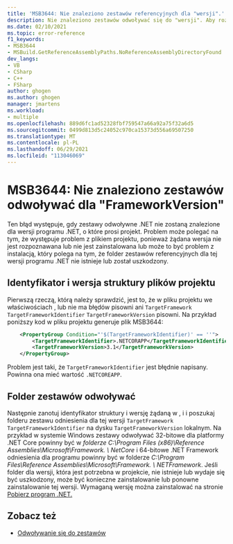 ```yaml
---
title: 'MSB3644: Nie znaleziono zestawów referencyjnych dla "wersji".'
description: Nie znaleziono zestawów odwoływać się do "wersji". Aby rozwiązać ten problem, zainstaluj pakiet Developer Pack (SDK/Targeting Pack) dla tej wersji platformy lub przekieruj aplikację. Pakiety dewelopera .NET Framework pobrać na stronie https://aka.ms/msbuild/developerpacks
ms.date: 02/10/2021
ms.topic: error-reference
f1_keywords:
- MSB3644
- MSBuild.GetReferenceAssemblyPaths.NoReferenceAssemblyDirectoryFound
dev_langs:
- VB
- CSharp
- C++
- FSharp
author: ghogen
ms.author: ghogen
manager: jmartens
ms.workload:
- multiple
ms.openlocfilehash: 889d6fc1ad52328fbf759547a66a92a75f32a6d5
ms.sourcegitcommit: 0499d813d5c24052c970ca15373d556a69507250
ms.translationtype: MT
ms.contentlocale: pl-PL
ms.lasthandoff: 06/29/2021
ms.locfileid: "113046069"
---
```

# <a name="msb3644-the-reference-assemblies-for-frameworkversion-were-not-found"></a>MSB3644: Nie znaleziono zestawów odwoływać dla "FrameworkVersion"

Ten błąd występuje, gdy zestawy odwoływne .NET nie zostaną znalezione dla wersji programu .NET, o które prosi projekt. Problem może polegać na tym, że występuje problem z plikiem projektu, ponieważ żądana wersja nie jest rozpoznawana lub nie jest zainstalowana lub może to być problem z instalacją, który polega na tym, że folder zestawów referencyjnych dla tej wersji programu .NET nie istnieje lub został uszkodzony.

## <a name="project-file-framework-identifier-and-version"></a>Identyfikator i wersja struktury plików projektu

Pierwszą rzeczą, którą należy sprawdzić, jest to, że w pliku projektu we właściwościach , lub nie ma błędów pisowni ani `TargetFramework` `TargetFrameworkIdentifier` `TargetFrameworkVersion` pisowni. Na przykład poniższy kod w pliku projektu generuje plik MSB3644:

```xml
    <PropertyGroup Condition="'$(TargetFrameworkIdentifier)' == ''">
        <TargetFrameworkIdentifier>.NETCORAPP</TargetFrameworkIdentifier>
        <TargetFrameworkVersion>3.1</TargetFrameworkVersion>
    </PropertyGroup>
```

Problem jest taki, że `TargetFrameworkIdentifier` jest błędnie napisany. Powinna ona mieć wartość `.NETCOREAPP`.

## <a name="reference-assemblies-folder"></a>Folder zestawów odwoływać

Następnie zanotuj identyfikator struktury i wersję żądaną w , i i poszukaj folderu zestawu odniesienia dla tej wersji `TargetFramework` `TargetFrameworkIdentifier` na dysku `TargetFrameworkVersion` lokalnym.  Na przykład w systemie Windows zestawy odwoływać 32-bitowe dla platformy .NET Core powinny być w *folderze C:\Program Files (x86)\Reference Assemblies\Microsoft\Framework. \\ NetCore* i 64-bitowe .NET Framework odniesienia dla programu powinny być w folderze *C:\Program Files\Reference Assemblies\Microsoft\Framework. \\ NETFramework*. Jeśli folder dla wersji, która jest potrzebna w projekcie, nie istnieje lub wydaje się być uszkodzony, może być konieczne zainstalowanie lub ponowne zainstalowanie tej wersji. Wymaganą wersję można zainstalować na stronie [Pobierz program .NET.](https://dotnet.microsoft.com/download/)

## <a name="see-also"></a>Zobacz też

- [Odwoływanie się do zestawów](/dotnet/standard/assembly/reference-assemblies)
